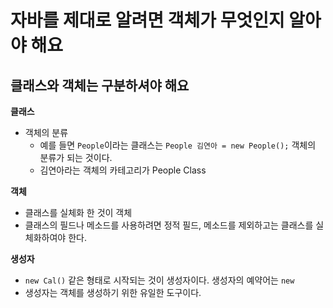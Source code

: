 # 자바를 제대로 알려면 객체가 무엇인지 알아야 해요

## 클래스와 객체는 구분하셔야 해요
**클래스**
- 객체의 분류
  - 예를 들면 `People`이라는 클래스는 `People 김연아 = new People();` 객체의 분류가 되는 것이다.
  - 김연아라는 객체의 카테고리가 People Class

**객체**
- 클래스를 실체화 한 것이 객체
- 클래스의 필드나 메소드를 사용하려면 정적 필드, 메소드를 제외하고는 클래스를 실체화하여야 한다.

**생성자**
- `new Cal()` 같은 형태로 시작되는 것이 생성자이다. 생성자의 예약어는 `new`
- 생성자는 객체를 생성하기 위한 유일한 도구이다. 